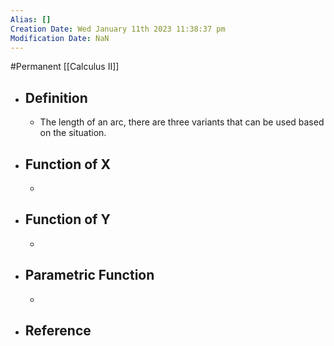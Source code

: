 ```yaml
---
Alias: []
Creation Date: Wed January 11th 2023 11:38:37 pm 
Modification Date: NaN
---
```

#Permanent [[Calculus II]]

- ## Definition
	- The length of an arc, there are three variants that  can be used based on the situation.
- ## Function of X
	- 
- ## Function of Y
	- 
- ## Parametric Function
	- 
- ## Reference
